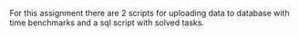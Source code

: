 For this assignment there are 2 scripts for uploading data to database with time benchmarks and a sql script with solved tasks.
